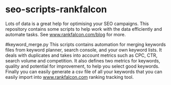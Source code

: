 # seo-scripts-rankfalcon
Lots of data is a great help for optimising your SEO campaigns. This repository contains some scripts to help work with the data efficiently and automate tasks. See www.rankfalcon.com/blog for more.

#keyword_merge.py
This scripts contains automation for merging keywords files from keyword planner, search console, and your own keyword lists.
It deals with duplicates and takes into account metrics such as CPC, CTR, search volume and competition.
It also defines two metrics for keywords, quality and potential for improvement, to help you select good keywords.
Finally you can easily generate a csv file of all your keywords that you can easily import into www.rankfalcon.com ranking tracking tool.
